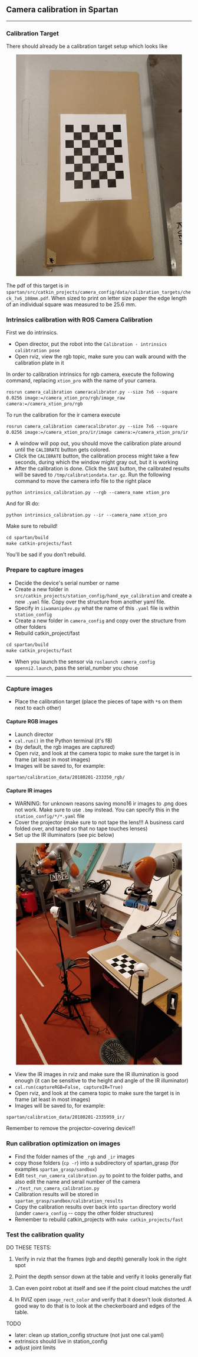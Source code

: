 ## Camera calibration in Spartan

---

### Calibration Target
There should already be a calibration target setup which looks like
<p align="center">
  <img src="./doc/checkerboard.jpg" width="450"/>
</p>

The pdf of this target is in `spartan/src/catkin_projects/camera_config/data/calibration_targets/check_7x6_108mm.pdf`. When sized to print on letter size paper the edge length of an individual square was measured to be 25.6 mm.

### Intrinsics calibration with ROS Camera Calibration
First we do intrinsics.
- Open director, put the robot into the `Calibration - intrinsics calibtration pose`
- Open rviz, view the rgb topic, make sure you can walk around with the calibration plate in it

In order to calibration intrinsics for rgb camera, execute the following command, replacing `xtion_pro` with the name of your camera.
```
rosrun camera_calibration cameracalibrator.py --size 7x6 --square 0.0256 image:=/camera_xtion_pro/rgb/image_raw camera:=/camera_xtion_pro/rgb
```

To run the calibration for the ir camera execute
```
rosrun camera_calibration cameracalibrator.py --size 7x6 --square 0.0256 image:=/camera_xtion_pro/ir/image camera:=/camera_xtion_pro/ir
```
- A window will pop out, you should move the calibration plate around until the `CALIBRATE` button gets colored.
- Click the `CALIBRATE` button, the calibration process might take a few seconds, during which the window might gray out, but it is working
- After the calibration is done. Click the `SAVE` button, the calibrated results will be saved to `/tmp/calibrationdata.tar.gz`. Run the following command to move the camera info file to the right place
```
python intrinsics_calibration.py --rgb --camera_name xtion_pro
```

And for IR do:
```
python intrinsics_calibration.py --ir --camera_name xtion_pro
```

Make sure to rebuild!

```
cd spartan/build
make catkin-projects/fast
```

You'll be sad if you don't rebuild.

### Prepare to capture images

- Decide the device's serial number or name
- Create a new folder in `src/catkin_projects/station_config/hand_eye_calibration` and create a new `.yaml` file.  Copy over the structure from another yaml file.
- Specify in `iiwamanipdev.py` what the name of this `.yaml` file is within `station_config`
- Create a new folder in `camera_config` and copy over the structure from other folders
- Rebuild catkin_project/fast
```
cd spartan/build
make catkin_projects/fast
```
- When you launch the sensor via `roslaunch camera_config openni2.launch`, pass the serial_number you chose

---

### Capture images

- Place the calibration target (place the pieces of tape with `*`s on them next to each other)

#### Capture RGB images

- Launch director
- `cal.run()` in the Python terminal (it's f8)
- (by default, the rgb images are captured)
- Open rviz, and look at the camera topic to make sure the target is in frame (at least in most images)
- Images will be saved to, for example:
```
spartan/calibration_data/20180201-233350_rgb/
```

#### Capture IR images

- WARNING: for unknown reasons saving mono16 ir images to .png does not work.  Make sure to use `.bmp` instead.  You can specify this in the `station_config/*/*.yaml` file
- Cover the projector (make sure to not tape the lens!!! A business card folded over, and taped so that no tape touches lenses)
- Set up the IR illuminators (see pic below)

<p align="center">
  <img src="./doc/kuka_ir_illuminators.jpg" width="450"/>
</p>

- View the IR images in rviz and make sure the IR illumination is good enough (it can be sensitive to the height and angle of the IR illuminator)
- `cal.run(captureRGB=False, captureIR=True)`
- Open rviz, and look at the camera topic to make sure the target is in frame (at least in most images)
- Images will be saved to, for example:
```
spartan/calibration_data/20180201-2335959_ir/
```

Remember to remove the projector-covering device!!

### Run calibration optimization on images

- Find the folder names of the `_rgb` and `_ir` images
- copy those folders (`cp -r`) into a subdirectory of spartan_grasp (for examples `spartan_grasp/sandbox`)
- Edit `test_run_camera_calibration.py` to point to the folder paths, and also edit the name and serail number of the camera
- `./test_run_camera_calibration.py`
- Calibration results will be stored in `spartan_grasp/sandbox/calibration_results`
- Copy the calibration results over back into `spartan` directory world (under `camera_config` -- copy the other folder structures)
- Remember to rebuild catkin_projects with `make catkin_projects/fast`

### Test the calibration quality

DO THESE TESTS:

1. Verify in rviz that the frames (rgb and depth) generally look in the right spot

2. Point the depth sensor down at the table and verify it looks generally flat

3. Can even point robot at itself and see if the point cloud matches the urdf

4. In RVIZ open `image_rect_color` and verify that it doesn't look distorted. A good way to do that is to look at the checkerboard and edges of the table.


TODO
- later: clean up station_config structure (not just one cal.yaml)
- extrinsics should live in station_config
- adjust joint limits
